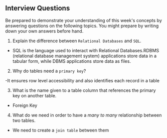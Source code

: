 ## Interview Questions

Be prepared to demonstrate your understanding of this week's concepts by answering questions on the following topics. You might prepare by writing down your own answers before hand.

1. Explain the difference between `Relational Databases` and `SQL`.

- SQL is the language used to interact with  Relational Databases.RDBMS (relational database management system) applications store data in a tabular form, while DBMS applications store data as files.

2. Why do tables need a `primary key`?

-It ensures row level accessibility and also identifies each record in a table

3. What is the name given to a table column that references the primary key on another table.

- Foreign Key

4. What do we need in order to have a _many to many_ relationship between two tables.

- We need to create a `join table` between them